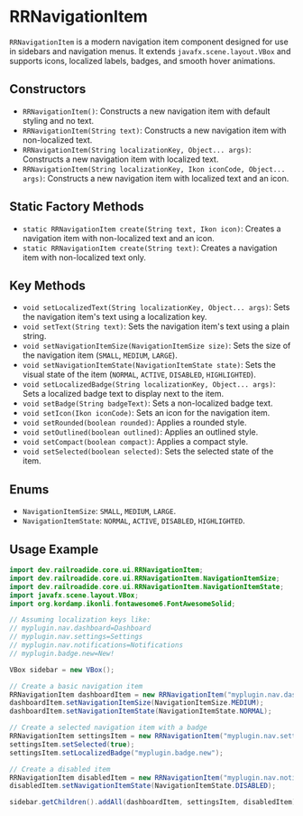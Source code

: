 # RRNavigationItem

`RRNavigationItem` is a modern navigation item component designed for use in sidebars and navigation menus. It extends `javafx.scene.layout.VBox` and supports icons, localized labels, badges, and smooth hover animations.

## Constructors

- `RRNavigationItem()`: Constructs a new navigation item with default styling and no text.
- `RRNavigationItem(String text)`: Constructs a new navigation item with non-localized text.
- `RRNavigationItem(String localizationKey, Object... args)`: Constructs a new navigation item with localized text.
- `RRNavigationItem(String localizationKey, Ikon iconCode, Object... args)`: Constructs a new navigation item with localized text and an icon.

## Static Factory Methods

- `static RRNavigationItem create(String text, Ikon icon)`: Creates a navigation item with non-localized text and an icon.
- `static RRNavigationItem create(String text)`: Creates a navigation item with non-localized text only.

## Key Methods

- `void setLocalizedText(String localizationKey, Object... args)`: Sets the navigation item's text using a localization key.
- `void setText(String text)`: Sets the navigation item's text using a plain string.
- `void setNavigationItemSize(NavigationItemSize size)`: Sets the size of the navigation item (`SMALL`, `MEDIUM`, `LARGE`).
- `void setNavigationItemState(NavigationItemState state)`: Sets the visual state of the item (`NORMAL`, `ACTIVE`, `DISABLED`, `HIGHLIGHTED`).
- `void setLocalizedBadge(String localizationKey, Object... args)`: Sets a localized badge text to display next to the item.
- `void setBadge(String badgeText)`: Sets a non-localized badge text.
- `void setIcon(Ikon iconCode)`: Sets an icon for the navigation item.
- `void setRounded(boolean rounded)`: Applies a rounded style.
- `void setOutlined(boolean outlined)`: Applies an outlined style.
- `void setCompact(boolean compact)`: Applies a compact style.
- `void setSelected(boolean selected)`: Sets the selected state of the item.

## Enums

- `NavigationItemSize`: `SMALL`, `MEDIUM`, `LARGE`.
- `NavigationItemState`: `NORMAL`, `ACTIVE`, `DISABLED`, `HIGHLIGHTED`.

## Usage Example

```java
import dev.railroadide.core.ui.RRNavigationItem;
import dev.railroadide.core.ui.RRNavigationItem.NavigationItemSize;
import dev.railroadide.core.ui.RRNavigationItem.NavigationItemState;
import javafx.scene.layout.VBox;
import org.kordamp.ikonli.fontawesome6.FontAwesomeSolid;

// Assuming localization keys like:
// myplugin.nav.dashboard=Dashboard
// myplugin.nav.settings=Settings
// myplugin.nav.notifications=Notifications
// myplugin.badge.new=New!

VBox sidebar = new VBox();

// Create a basic navigation item
RRNavigationItem dashboardItem = new RRNavigationItem("myplugin.nav.dashboard", FontAwesomeSolid.HOME);
dashboardItem.setNavigationItemSize(NavigationItemSize.MEDIUM);
dashboardItem.setNavigationItemState(NavigationItemState.NORMAL);

// Create a selected navigation item with a badge
RRNavigationItem settingsItem = new RRNavigationItem("myplugin.nav.settings", FontAwesomeSolid.COG);
settingsItem.setSelected(true);
settingsItem.setLocalizedBadge("myplugin.badge.new");

// Create a disabled item
RRNavigationItem disabledItem = new RRNavigationItem("myplugin.nav.notifications", FontAwesomeSolid.BELL);
disabledItem.setNavigationItemState(NavigationItemState.DISABLED);

sidebar.getChildren().addAll(dashboardItem, settingsItem, disabledItem);
```
